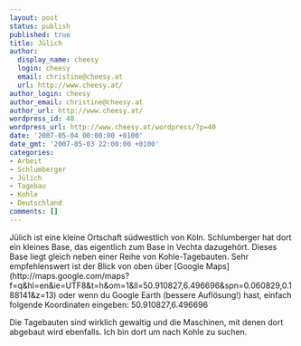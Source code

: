 ```yaml
---
layout: post
status: publish
published: true
title: Jülich
author:
  display_name: cheesy
  login: cheesy
  email: christine@cheesy.at
  url: http://www.cheesy.at/
author_login: cheesy
author_email: christine@cheesy.at
author_url: http://www.cheesy.at/
wordpress_id: 40
wordpress_url: http://www.cheesy.at/wordpress/?p=40
date: '2007-05-04 00:00:00 +0100'
date_gmt: '2007-05-03 22:00:00 +0100'
categories:
- Arbeit
- Schlumberger
- Jülich
- Tagebau
- Kohle
- Deutschland
comments: []
---
```

<!--:de--><!-- 3501-->Jülich ist eine kleine Ortschaft südwestlich von Köln. Schlumberger hat dort ein kleines Base, das eigentlich zum Base in Vechta dazugehört. Dieses Base liegt gleich neben einer Reihe von Kohle-Tagebauten. Sehr empfehlenswert ist der Blick von oben über [Google Maps](http://maps.google.com/maps?f=q&hl=en&ie=UTF8&t=h&om=1&ll=50.910827,6.496696&spn=0.060829,0.188141&z=13) oder wenn du Google Earth (bessere Auflösung!) hast, einfach folgende Koordinaten eingeben: 50.910827,6.496696
Die Tagebauten sind wirklich gewaltig und die Maschinen, mit denen dort abgebaut wird ebenfalls. Ich bin dort um nach Kohle zu suchen.
<!--:-->
